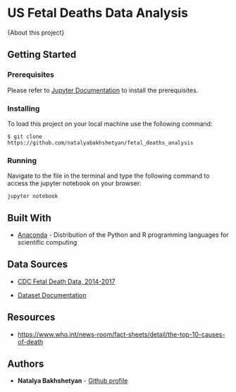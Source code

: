 # US Fetal Deaths Data Analysis 

{About this project}

## Getting Started

### Prerequisites

Please refer to [Jupyter Documentation](https://jupyter.readthedocs.io/en/latest/install.html) to install the prerequisites.

### Installing

To load this project on your local machine use the following command:

```
$ git clone https://github.com/natalyabakhshetyan/fetal_deaths_analysis
```

### Running

Navigate to the file in the terminal and type the following command to access the jupyter notebook on your browser:

```
jupyter notebook
```

## Built With

* [Anaconda](https://www.anaconda.com/) - Distribution of the Python and R programming languages for scientific computing

## Data Sources

* [CDC Fetal Death Data, 2014-2017](https://wonder.cdc.gov/fetal-deaths-expanded-current.html)

* [Dataset Documentation](https://wonder.cdc.gov/wonder/help/fetal-deaths-expanded.html#)

## Resources

* https://www.who.int/news-room/fact-sheets/detail/the-top-10-causes-of-death

## Authors

* **Natalya Bakhshetyan** - [Github profile](https://github.com/natalyabakhshetyan)
